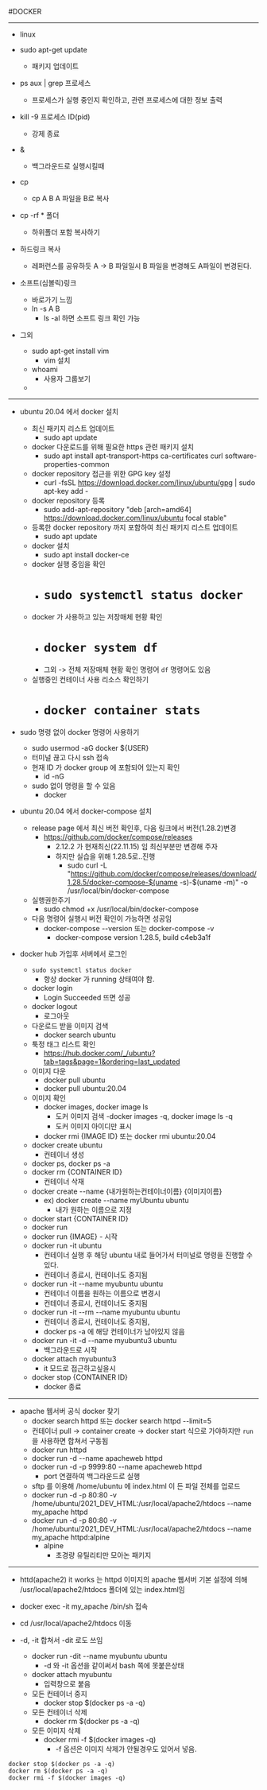#DOCKER

---
- linux
- sudo apt-get update 
  - 패키지 업데이트
- ps aux | grep 프로세스
  - 프로세스가 실행 중인지 확인하고, 관련 프로세스에 대한 정보 출력
- kill -9 프로세스 ID(pid)
  - 강제 종료
- &
  - 백그라운드로 실행시킬때
- cp
  - cp A B A 파일을 B로 복사
- cp -rf * 폴더
  - 하위폴더 포함 복사하기

- 하드링크 복사
  - 레퍼런스를 공유하듯 A -> B 파일일시 B 파일을 변경해도 A파일이 변경된다.
- 소프트(심볼릭)링크
  - 바로가기 느낌
  - ln -s A B
    - ls -al 하면 소프트 링크 확인 가능

- 그외
  - sudo apt-get install vim 
    - vim 설치
  - whoami
    - 사용자 그룹보기
  - 
---
- ubuntu 20.04 에서 docker 설치
  - 최신 패키지 리스트 업데이트
    - sudo apt update
  - docker 다운로드를 위해 필요한 https 관련 패키지 설치
    - sudo apt install apt-transport-https ca-certificates curl software-properties-common
  - docker repository 접근을 위한 GPG key 설정
    - curl -fsSL https://download.docker.com/linux/ubuntu/gpg | sudo apt-key add -
  - docker repository 등록
    - sudo add-apt-repository "deb [arch=amd64] https://download.docker.com/linux/ubuntu focal stable"
  - 등록한 docker repository 까지 포함하여 최신 패키지 리스트 업데이트
    - sudo apt update
  - docker 설치
    - sudo apt install docker-ce
  - docker 실행 중임을 확인
    - # **`sudo systemctl status docker`**
  - docker 가 사용하고 있는 저장매체 현황 확인
    - # **`docker system df`**
    - 그외 -> 전체 저장매체 현황 확인 명령어 `df` 명령어도 있음
  - 실행중인 컨테이너 사용 리소스 확인하기
    - # **`docker container stats`**
- sudo 명령 없이 docker 명령어 사용하기
  - sudo usermod -aG docker ${USER} 
  - 터미널 끊고 다시 ssh 접속
  - 현재 ID 가 docker group 에 포함되어 있는지 확인
    - id -nG
  - sudo 없이 명령을 할 수 있음
    - docker

- ubuntu 20.04 에서 docker-compose 설치
  - release page 에서 최신 버전 확인후, 다음 링크에서 버전(1.28.2)변경
    - https://github.com/docker/compose/releases
      - 2.12.2 가 현재최신(22.11.15) 임 최신부분만 변경해 주자
      - 하지만 실습을 위해 1.28.5로..진행
        - sudo curl -L "https://github.com/docker/compose/releases/download/1.28.5/docker-compose-$(uname -s)-$(uname -m)" -o /usr/local/bin/docker-compose
  - 실행권한주기
    - sudo chmod +x /usr/local/bin/docker-compose
  - 다음 명령어 실행시 버전 확인이 가능하면 성공임
    - docker-compose --version 또는 docker-compose -v
      - docker-compose version 1.28.5, build c4eb3a1f



- docker hub 가입후 서버에서 로그인
  - `sudo systemctl status docker`
    - 항상 docker 가 running 상태여야 함.
  - docker login
    - Login Succeeded 뜨면 성공
  - docker logout
    - 로그아웃
  - 다운로드 받을 이미지 검색
    - docker search ubuntu
  - 툭정 태그 리스트 확인
    - https://hub.docker.com/_/ubuntu?tab=tags&page=1&ordering=last_updated
  - 이미지 다운
    - docker pull ubuntu
    - docker pull ubuntu:20.04
  - 이미지 확인
    - docker images, docker image ls
      - 도커 이미지 검색
    -docker images -q,  docker image ls -q
      - 도커 이미지 아이디만 표시
    - docker rmi {IMAGE ID} 또는 docker rmi ubuntu:20.04
  - docker create ubuntu
    - 컨테이너 생성
  - docker ps, docker ps -a
  - docker rm {CONTAINER ID}
    - 컨테이너 삭재
  - docker create --name {내가원하는컨테이너이름} {이미지이름}
    - ex) docker create --name myUbuntu ubuntu
      - 내가 원하는 이름으로 지정
  - docker start {CONTAINER ID}
  - docker run 
  - docker run {IMAGE} - 시작
  - docker run -it ubuntu
    - 컨테이너 실행 후 해당 ubuntu 내로 들어가서 터미널로 명령을 진행할 수 있다.
    - 컨테이너 종료시, 컨테이너도 중지됨
  - docker run -it --name myubuntu ubuntu
    - 컨테이너 이름을 원하는 이름으로 변경시
    - 컨테이너 종료시, 컨테이너도 중지됨
  - docker run -it --rm --name myubuntu ubuntu
    - 컨테이너 종료시, 컨테이너도 중지됨,
    - docker ps -a 에 해당 컨테이너가 남아있지 않음
  - docker run -it -d --name myubuntu3 ubuntu
    - 백그라운드로 시작
  - docker attach myubuntu3
    - it 모드로 접근하고싶을시
  - docker stop {CONTAINER ID}
    - docker 종료

---
- apache 웹서버 공식 docker 찾기
  - docker search httpd 또는 docker search httpd --limit=5
  - 컨테이너 pull -> container create -> docker start 식으로 가야하지만 `run`을 사용하면 합쳐서 구동됨
  - docker run httpd
  - docker run -d --name apacheweb httpd
  - docker run -d -p 9999:80 --name apacheweb httpd
    - port 연결하여 백그라운드로 실행
  - sftp 를 이용해 /home/ubuntu 에 index.html 이 든 파일 전체를 업로드
  - docker run -d -p 80:80 -v /home/ubuntu/2021_DEV_HTML:/usr/local/apache2/htdocs --name my_apache httpd
  - docker run -d -p 80:80 -v /home/ubuntu/2021_DEV_HTML:/usr/local/apache2/htdocs --name my_apache httpd:alpine
    - alpine 
      - 초경량 유틸리티만 모아논 패키지


---
- httd(apache2) it works 는 httpd 이미지의 apache 웹서버 기본 설정에 의해 /usr/local/apache2/htdocs 폴더에 있는 index.html임
- docker exec -it my_apache /bin/sh 접속
- cd /usr/local/apache2/htdocs 이동

- -d, -it 합쳐서 -dit 로도 쓰임
  - docker run -dit --name myubuntu ubuntu
    - -d 와 -it 옵션을 같이써서 bash 쪽에 못붙은상태
  - docker attach myubuntu
    - 입력창으로 붙음
  - 모든 컨테이너 중지
    - docker stop $(docker ps -a -q)
  - 모든 컨테이너 삭제
    - docker rm $(docker ps -a -q)
  - 모든 이미지 삭제
    - docker rmi -f $(docker images -q)
      - -f 옵션은 이미지 삭제가 안될경우도 있어서 넣음.
```text
docker stop $(docker ps -a -q)
docker rm $(docker ps -a -q)
docker rmi -f $(docker images -q)
```







